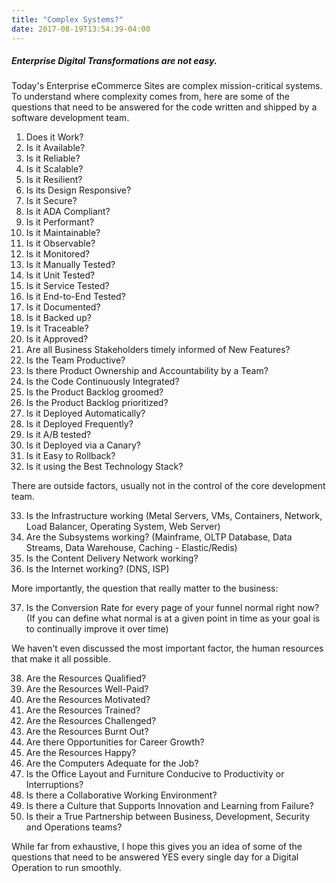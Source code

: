 ```yaml
---
title: "Complex Systems?"
date: 2017-08-19T13:54:39-04:00
---
```


##### Enterprise Digital Transformations are not easy.

Today's Enterprise eCommerce Sites are complex mission-critical systems. To understand where complexity comes from, here are some of the questions that need to be answered for the code written and shipped by a software development team.

1. Does it Work?
2. Is it Available?
3. Is it Reliable?
4. Is it Scalable?
5. Is it Resilient?
6. Is its Design Responsive?
7. Is it Secure?
8. Is it ADA Compliant?
9. Is it Performant?
10. Is it Maintainable?
11. Is it Observable?
12. Is it Monitored?
13. Is it Manually Tested?
14. Is it Unit Tested?
15. Is it Service Tested?
16. Is it End-to-End Tested?
17. Is it Documented?
18. Is it Backed up?
19. Is it Traceable?
20. Is it Approved?
21. Are all Business Stakeholders timely informed of New Features?
22. Is the Team Productive?
23. Is there Product Ownership and Accountability by a Team?
24. Is the Code Continuously Integrated?
25. Is the Product Backlog groomed?
26. Is the Product Backlog prioritized?
27. Is it Deployed Automatically?
28. Is it Deployed Frequently?
29. Is it A/B tested?
30. Is it Deployed via a Canary?
31. Is it Easy to Rollback?
32. Is it using the Best Technology Stack?

There are outside factors, usually not in the control of the core development team.

33. Is the Infrastructure working (Metal Servers, VMs, Containers, Network, Load Balancer, Operating System, Web Server)
34. Are the Subsystems working? (Mainframe, OLTP Database, Data Streams, Data Warehouse, Caching - Elastic/Redis)
35. Is the Content Delivery Network working?
36. Is the Internet working? (DNS, ISP)

More importantly, the question that really matter to the business:

37. Is the Conversion Rate for every page of your funnel normal right now?
(If you can define what normal is at a given point in time as your goal is to continually improve it over time)

We haven't even discussed the most important factor, the human resources that make it all possible.

38. Are the Resources Qualified?
39. Are the Resources Well-Paid?
40. Are the Resources Motivated?
41. Are the Resources Trained?
42. Are the Resources Challenged?
43. Are the Resources Burnt Out?
44. Are there Opportunities for Career Growth?
45. Are the Resources Happy?
46. Are the Computers Adequate for the Job?
47. Is the Office Layout and Furniture Conducive to Productivity or Interruptions?
48. Is there a Collaborative Working Environment?
49. Is there a Culture that Supports Innovation and Learning from Failure?
50. Is their a True Partnership between Business, Development, Security and Operations teams?

While far from exhaustive, I hope this gives you an idea of some of the questions that need to be answered YES every single day for a Digital Operation to run smoothly.
